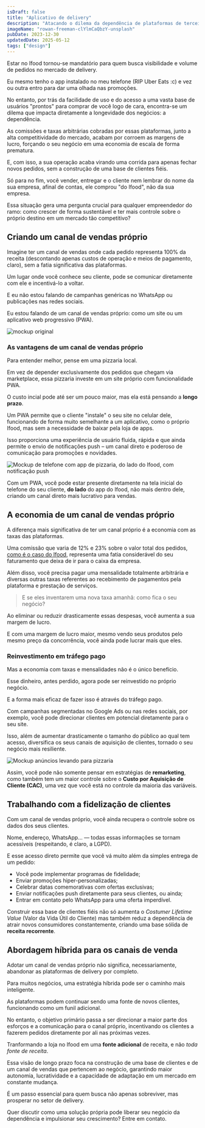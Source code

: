```yaml
---
isDraft: false
title: "Aplicativo de delivery"
description: "Atacando o dilema da dependência de plataformas de terceiros e a fidelização de clientes."
imageName: "rowan-freeman-clYlmCaQbzY-unsplash"
pubDate: 2023-12-30
updatedDate: 2025-05-12
tags: ["design"]
---
```


Estar no Ifood tornou-se mandatório para quem busca visibilidade e volume de pedidos no mercado de delivery.

Eu mesmo tenho o app instalado no meu telefone (RIP Uber Eats :c) e vez ou outra entro para dar uma olhada nas promoções.

No entanto, por trás da facilidade de uso e do acesso a uma vasta base de usuários "prontos" para comprar de você logo de cara, encontra-se um dilema que impacta diretamente a longevidade dos negócios: a dependência.

As comissões e taxas arbitrárias cobradas por essas plataformas, junto a alta competitividade do mercado, acabam por corroem as margens de lucro, forçando o seu negócio em uma economia de escala de forma prematura.

E, com isso, a sua operação acaba virando uma corrida para apenas fechar novos pedidos, sem a construção de uma base de clientes fiéis.

Só para no fim, você vender, entregar e o cliente nem lembrar do nome da sua empresa, afinal de contas, ele comprou "do Ifood", não da sua empresa.

Essa situação gera uma pergunta crucial para qualquer empreendedor do ramo: como crescer de forma sustentável e ter mais controle sobre o próprio destino em um mercado tão competitivo?

## Criando um canal de vendas próprio

Imagine ter um canal de vendas onde cada pedido representa 100% da receita (descontando apenas custos de operação e meios de pagamento, claro), sem a fatia significativa das plataformas.

Um lugar onde você conhece seu cliente, pode se comunicar diretamente com ele e incentivá-lo a voltar.

E eu não estou falando de campanhas genéricas no WhatsApp ou publicações nas redes sociais.

Eu estou falando de um canal de vendas próprio: como um site ou um aplicativo web progressivo (PWA).

![mockup original](/)

### As vantagens de um canal de vendas próprio

Para entender melhor, pense em uma pizzaria local.

Em vez de depender exclusivamente dos pedidos que chegam via marketplace, essa pizzaria investe em um site próprio com funcionalidade PWA.

O custo incial pode até ser um pouco maior, mas ela está pensando a **longo prazo**.

Um PWA permite que o cliente "instale" o seu site no celular dele, funcionando de forma muito semelhante a um aplicativo, como o próprio Ifood, mas sem a necessidade de baixar pela loja de apps.

Isso proporciona uma experiência de usuário fluida, rápida e que ainda permite o envio de notificações push – um canal direto e poderoso de comunicação para promoções e novidades.

![Mockup de telefone com app de pizzaria, do lado do Ifood, com notificação push](/)

Com um PWA, você pode estar presente diretamente na tela inicial do telefone do seu cliente, **do lado** do app do Ifood, não mais dentro dele, criando um canal direto mais lucrativo para vendas.

## A economia de um canal de vendas próprio

A diferença mais significativa de ter um canal próprio é a economia com as taxas das plataformas.

Uma comissão que varia de 12% e 23% sobre o valor total dos pedidos, [como é o caso do Ifood](https://expressodelivery.com.br/calculadora-ifood/), representa uma fatia considerável do seu faturamento que deixa de ir para o caixa da empresa.

Além disso, você precisa pagar uma mensalidade totalmente arbitrária e diversas outras taxas referentes ao recebimento de pagamentos pela plataforma e prestação de serviços.

> E se eles inventarem uma nova taxa amanhã: como fica o seu negócio?

Ao eliminar ou reduzir drasticamente essas despesas, você aumenta a sua margem de lucro.

E com uma margem de lucro maior, mesmo vendo seus produtos pelo mesmo preço da concorrência, você ainda pode lucrar mais que eles.

### Reinvestimento em tráfego pago

Mas a economia com taxas e mensalidades não é o único benefício.

Esse dinheiro, antes perdido, agora pode ser reinvestido no próprio negócio.

E a forma mais eficaz de fazer isso é através do tráfego pago.

Com campanhas segmentadas no Google Ads ou nas redes sociais, por exemplo, você pode direcionar clientes em potencial diretamente para o seu site.

Isso, além de aumentar drasticamente o tamanho do público ao qual tem acesso, diversifica os seus canais de aquisição de clientes, tornado o seu negócio mais resiliente.

![Mockup anúncios levando para pizzaria](/)

Assim, você pode não somente pensar em estratégias de **remarketing**, como também tem um maior controle sobre o **Custo por Aquisição de Cliente (CAC)**, uma vez que você está no controle da maioria das variáveis.

## Trabalhando com a fidelização de clientes

Com um canal de vendas próprio, você ainda recupera o controle sobre os dados dos seus clientes.

Nome, endereço, WhatsApp... — todas essas informações se tornam acessíveis (respeitando, é claro, a LGPD).

E esse acesso direto permite que você vá muito além da simples entrega de um pedido:
* Você pode implementar programas de fidelidade;
* Enviar promoções hiper-personalizadas;
* Celebrar datas comemorativas com ofertas exclusivas;
* Enviar notificações push diretamente para seus clientes, ou ainda;
* Entrar em contato pelo WhatsApp para uma oferta imperdível.

Construir essa base de clientes fiéis não só aumenta o _Costumer Lifetime Value_ (Valor da Vida Útil do Cliente) mas também reduz a dependência de atrair novos consumidores constantemente, criando uma base sólida de **receita recorrente**.

## Abordagem híbrida para os canais de venda

Adotar um canal de vendas próprio não significa, necessariamente, abandonar as plataformas de delivery por completo.

Para muitos negócios, uma estratégia híbrida pode ser o caminho mais inteligente.

As plataformas podem continuar sendo uma fonte de novos clientes, funcionando como um funil adicional.

No entanto, o objetivo primário passa a ser direcionar a maior parte dos esforços e a comunicação para o canal próprio, incentivando os clientes a fazerem pedidos diretamente por ali nas próximas vezes.

Tranformando a loja no Ifood em uma **fonte adicional** de receita, e não *toda fonte de receita*.

Essa visão de longo prazo foca na construção de uma base de clientes e de um canal de vendas que pertencem ao negócio, garantindo maior autonomia, lucratividade e a capacidade de adaptação em um mercado em constante mudança.

É um passo essencial para quem busca não apenas sobreviver, mas prosperar no setor de delivery.

Quer discutir como uma solução própria pode liberar seu negócio da dependência e impulsionar seu crescimento? Entre em contato.